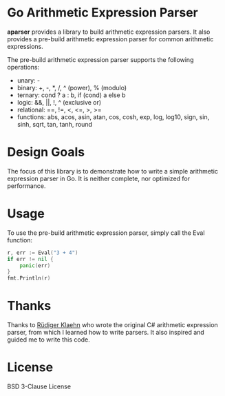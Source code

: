 # Go Arithmetic Expression Parser

**aparser** provides a library to build arithmetic expression parsers. It also provides a pre-build arithmetic expression parser for common arithmetic expressions.

The pre-build arithmetic expression parser supports the following operations:

- unary: -
- binary: +, -, *, /, ^ (power), % (modulo)
- ternary: cond ? a : b, if (cond) a else b
- logic: &&, ||, !, ^ (exclusive or)
- relational: ==, !=, <, <=, >, >=
- functions: abs, acos, asin, atan, cos, cosh, exp, log, log10, sign, sin, sinh, sqrt, tan, tanh, round 

# Design Goals

The focus of this library is to demonstrate how to write a simple arithmetic expression parser in Go. It is neither complete, nor optimized for performance.

# Usage

To use the pre-build arithmetic expression parser, simply call the Eval function:

```go
r, err := Eval("3 + 4")
if err != nil {
    panic(err)
}
fmt.Println(r)
```

# Thanks

Thanks to [Rüdiger Klaehn](https://github.com/rklaehn) who wrote the original C# arithmetic expression parser, from which I learned how to write parsers.
It also inspired and guided me to write this code.

# License

BSD 3-Clause License